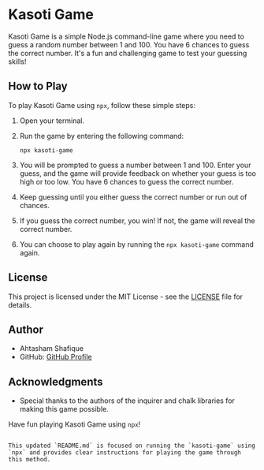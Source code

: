 # Kasoti Game

Kasoti Game is a simple Node.js command-line game where you need to guess a random number between 1 and 100. You have 6 chances to guess the correct number. It's a fun and challenging game to test your guessing skills!

## How to Play

To play Kasoti Game using `npx`, follow these simple steps:

1. Open your terminal.

2. Run the game by entering the following command:

   ```
   npx kasoti-game
   ```

3. You will be prompted to guess a number between 1 and 100. Enter your guess, and the game will provide feedback on whether your guess is too high or too low. You have 6 chances to guess the correct number.

4. Keep guessing until you either guess the correct number or run out of chances.

5. If you guess the correct number, you win! If not, the game will reveal the correct number.

6. You can choose to play again by running the `npx kasoti-game` command again.

## License

This project is licensed under the MIT License - see the [LICENSE](LICENSE) file for details.

## Author

- Ahtasham Shafique
- GitHub: [GitHub Profile](https://github.com/typescriptkamran)

## Acknowledgments

- Special thanks to the authors of the inquirer and chalk libraries for making this game possible.

Have fun playing Kasoti Game using `npx`!
```

This updated `README.md` is focused on running the `kasoti-game` using `npx` and provides clear instructions for playing the game through this method.
